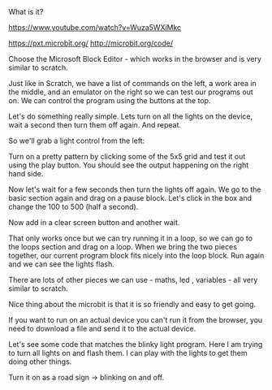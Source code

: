 


What is it?

https://www.youtube.com/watch?v=Wuza5WXiMkc



https://pxt.microbit.org/
http://microbit.org/code/


Choose the Microsoft Block Editor - which works in the browser and is very similar to
scratch.

Just like in Scratch, we have a list of commands on the left, a work area in the middle,
and an emulator on the right so we can test our programs out on. We can control
the program using the buttons at the top.



Let's do something really simple. Lets turn on all the lights on the device, wait
a second then turn them off again. And repeat.

So we'll grab a light control from the left:

Turn on a pretty pattern by clicking some of the 5x5 grid and test it out using the
play button. You should see the output happening on the right hand side.

Now let's wait for a few seconds then turn the lights off again. We go to the basic
section again and drag on a pause block. Let's click in the box and change the 100 to 500
(half a second).

Now add in a clear screen button and another wait.

That only works once but we can try running it in a loop, so we can go to the
loops section and drag on a loop. When we bring the two pieces together, our current
program block fits nicely into the loop block. Run again and we can see the lights flash.

There are lots of other pieces we can use - maths, led , variables - all very similar to scratch.

Nice thing about the microbit is that it is so friendly and easy to get going.

If you want to run on an actual device you can't run it from the browser, you need to
download a file and send it to the actual device.

Let's see some code that matches the blinky light program. Here I am trying to
turn all lights on and flash them. I can play with the lights to get them doing other things.

Turn it on as a road sign -> blinking on and off.
